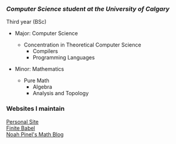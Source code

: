 ### ***Computer Science student at the University of Calgary*** 
Third year (BSc)
* Major: Computer Science 
  * Concentration in Theoretical Computer Science
      * Compilers
       * Programming Languages
       
* Minor: Mathematics
  * Pure Math
    * Algebra
     * Analysis and Topology


### Websites I maintain
[Personal Site](http://noah.binaryfox.ca/)\
[Finite Babel](https://noahpinel.github.io/FiniteBabel/)\
[Noah Pinel's Math Blog](https://noahpinel.github.io/NoahPinelsMathBlog/index.html)
